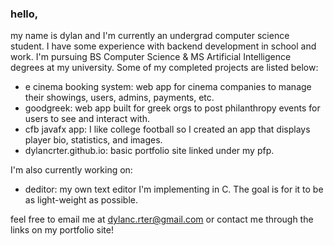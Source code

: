 ### hello,

my name is dylan and I'm currently an undergrad computer science student. I have some experience with backend development in school and work. I'm pursuing BS Computer Science & MS Artificial Intelligence degrees at my university. Some of my completed projects are listed below:

- e cinema booking system: web app for cinema companies to manage their showings, users, admins, payments, etc. 
- goodgreek: web app built for greek orgs to post philanthropy events for users to see and interact with.
- cfb javafx app: I like college football so I created an app that displays player bio, statistics, and images.
- dylancrter.github.io: basic portfolio site linked under my pfp.

I'm also currently working on:

- deditor: my own text editor I'm implementing in C. The goal is for it to be as light-weight as possible.
  
feel free to email me at dylanc.rter@gmail.com or contact me through the links on my portfolio site!

<!---
dylancrter/dylancrter is a ✨ special ✨ repository because its `README.md` (this file) appears on your GitHub profile.
You can click the Preview link to take a look at your changes.
--->
